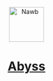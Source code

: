 <p align="center">
<a href="#" target="_blank" rel="noopener noreferrer">
  <img width="80" src="http://osd.deskbtm.com/abyss-logo.svg" alt="Nawb" /></a>
  <a href="#" target="_blank" rel="noopener noreferrer">
    <h1 align="center">Abyss</h1>
  </a>
</p>
